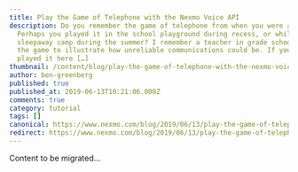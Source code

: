 ```yaml
---
title: Play the Game of Telephone with the Nexmo Voice API
description: Do you remember the game of telephone from when you were a kid?
  Perhaps you played it in the school playground during recess, or while at a
  sleepaway camp during the summer? I remember a teacher in grade school using
  the game to illustrate how unreliable communications could be. If you never
  played it here […]
thumbnail: /content/blog/play-the-game-of-telephone-with-the-nexmo-voice-api-ruby-on-rails-and-google-cloud-platform-dr/Game-of-Telephones_1200x675.jpg
author: ben-greenberg
published: true
published_at: 2019-06-13T10:21:06.000Z
comments: true
category: tutorial
tags: []
canonical: https://www.nexmo.com/blog/2019/06/13/play-the-game-of-telephone-with-the-nexmo-voice-api-ruby-on-rails-and-google-cloud-platform-dr
redirect: https://www.nexmo.com/blog/2019/06/13/play-the-game-of-telephone-with-the-nexmo-voice-api-ruby-on-rails-and-google-cloud-platform-dr
---
```


Content to be migrated...

